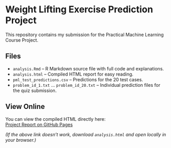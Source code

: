 # Weight Lifting Exercise Prediction Project

This repository contains my submission for the Practical Machine Learning Course Project.

## Files
- `analysis.Rmd` – R Markdown source file with full code and explanations.
- `analysis.html` – Compiled HTML report for easy reading.
- `pml_test_predictions.csv` – Predictions for the 20 test cases.
- `problem_id_1.txt` … `problem_id_20.txt` – Individual prediction files for the quiz submission.

## View Online
You can view the compiled HTML directly here:  
[Project Report on GitHub Pages](https://nishaganesan05.github.io/WeightliftingExerciseProject/analysis.html)

*(If the above link doesn’t work, download `analysis.html` and open locally in your browser.)*
